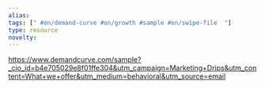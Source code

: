 ```yaml
---
alias: 
tags: [" #on/demand-curve #on/growth #sample #on/swipe-file  "]
type: resource
novelty: 
---
```


https://www.demandcurve.com/sample?_cio_id=b4e705029e8f01ffe304&utm_campaign=Marketing+Drips&utm_content=What+we+offer&utm_medium=behavioral&utm_source=email
